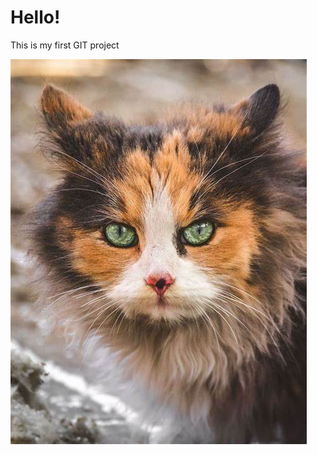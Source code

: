 # Hello!

This is my first GIT project

![This is cat](https://raw.githubusercontent.com/Taelikoo/ta21v-lihtsamad-rakendused/main/cat.jpg)